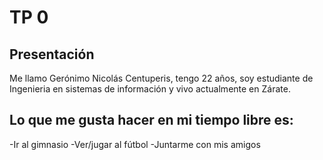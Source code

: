 # TP 0
## Presentación
Me llamo Gerónimo Nicolás Centuperis, tengo 22 años, soy estudiante de Ingenieria en sistemas de información y vivo actualmente en Zárate.
## Lo que me gusta hacer en mi tiempo libre es:
-Ir al gimnasio
-Ver/jugar al fútbol
-Juntarme con mis amigos
